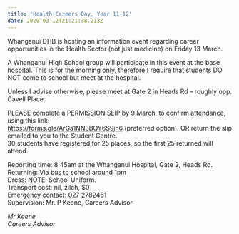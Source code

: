 ```yaml
---
title: 'Health Careers Day, Year 11-12'
date: 2020-03-12T21:21:38.213Z
---
```

Whanganui DHB is hosting an information event regarding career opportunities in the Health Sector (not just medicine) on Friday 13 March.   

A Whanganui High School group will participate in this event at the base hospital. This is for the morning only, therefore I require that students DO NOT come to school but meet at the hospital.  

Unless I advise otherwise, please meet at Gate 2 in Heads Rd – roughly opp. Cavell Place. 

PLEASE complete a PERMISSION SLIP by 9 March, to confirm attendance, using this link:  
https://forms.gle/ArGa1NN3BQY6S9jh6 (preferred option). 
OR return the slip emailed to you to the Student Centre.  
30 students have registered for 25 places, so the first 25 returned will attend.  

Reporting time: 8:45am at the Whanganui Hospital, Gate 2, Heads Rd.  
Returning: Via bus to school around 1pm  
Dress: NOTE: School Uniform.  
Transport cost: nil, zilch, $0  
Emergency contact: 027 2782461  
Supervision: Mr. P Keene, Careers Advisor  

*Mr Keene*  
*Careers Advisor*
